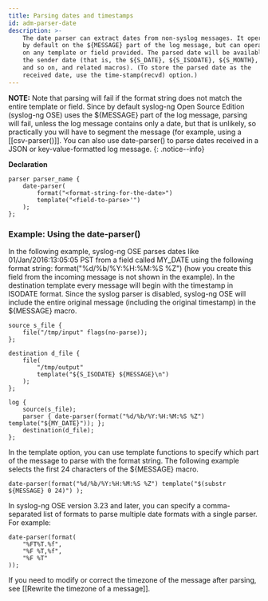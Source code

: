 ```yaml
---
title: Parsing dates and timestamps
id: adm-parser-date
description: >-
    The date parser can extract dates from non-syslog messages. It operates
    by default on the ${MESSAGE} part of the log message, but can operate
    on any template or field provided. The parsed date will be available as
    the sender date (that is, the ${S_DATE}, ${S_ISODATE}, ${S_MONTH},
    and so on, and related macros). (To store the parsed date as the
    received date, use the time-stamp(recvd) option.)
---
```


**NOTE:** Note that parsing will fail if the format string does not match
the entire template or field. Since by default syslog-ng Open Source
Edition (syslog-ng OSE) uses the \${MESSAGE} part of the log message,
parsing will fail, unless the log message contains only a date, but that
is unlikely, so practically you will have to segment the message (for
example, using a [[csv-parser()]].
You can also use date-parser() to parse dates received in
a JSON or key-value-formatted log message.
{: .notice--info}

**Declaration**

```config
parser parser_name {
    date-parser(
        format("<format-string-for-the-date>")
        template("<field-to-parse>'")
    );
};
```

### Example: Using the date-parser()

In the following example, syslog-ng OSE parses dates like
01/Jan/2016:13:05:05 PST from a field called MY\_DATE using the
following format string: format(\"%d/%b/%Y:%H:%M:%S %Z\") (how you
create this field from the incoming message is not shown in the
example). In the destination template every message will begin with the
timestamp in ISODATE format. Since the syslog parser is disabled,
syslog-ng OSE will include the entire original message (including the
original timestamp) in the \${MESSAGE} macro.

```config
source s_file {
    file("/tmp/input" flags(no-parse));
};

destination d_file {
    file(
        "/tmp/output"
        template("${S_ISODATE} ${MESSAGE}\n")
    );
};

log {
    source(s_file);
    parser { date-parser(format("%d/%b/%Y:%H:%M:%S %Z") template("${MY_DATE}")); };
    destination(d_file);
};
```

In the template option, you can use template functions to specify which
part of the message to parse with the format string. The following
example selects the first 24 characters of the \${MESSAGE} macro.

```config
date-parser(format("%d/%b/%Y:%H:%M:%S %Z") template("$(substr ${MESSAGE} 0 24)") );
```

In syslog-ng OSE version 3.23 and later, you can specify a
comma-separated list of formats to parse multiple date formats with a
single parser. For example:

```config
date-parser(format(
    "%FT%T.%f",
    "%F %T,%f",
    "%F %T"
));
```

If you need to modify or correct the timezone of the message after
parsing, see [[Rewrite the timezone of a message]].
